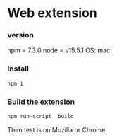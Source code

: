 # Web extension

### version
npm = 7.3.0
node = v15.5.1
OS: mac

### Install

```sh
npm i
```


### Build the extension
```sh
npm run-script  build
```

Then test is on Mozilla or Chrome


